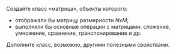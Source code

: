 Создайте класс «матрица», объекты которого:

- отображали бы матрицу размерности $N$x$M$;
- выполняли бы основные операции с матрицами: сложение, умножение, сравнение, транспонирование и др.

Дополните класс, возможно, другими полезными свойствами.